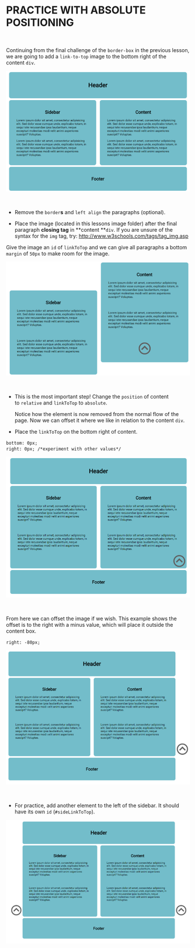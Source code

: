 PRACTICE WITH ABSOLUTE POSITIONING
==================================

 

Continuing from the final challenge of the `border-box` in the previous lesson,
we are going to add a `link-to-top` image to the bottom right of the
content `div`.

![](img/img1.png)

 

-   Remove the `border`**s** and `left align` the paragraphs (optional).

-   Place the image (located in this lessons image folder) after the final
    paragraph **closing tag** in **content **`div`. If you are unsure of the
    syntax for the `img` tag, try: <http://www.w3schools.com/tags/tag_img.asp>

Give the image an `id` of `linkToTop` and we can give all paragraphs a bottom
`margin` of `50px` to make room for the image.

![](img/img2.png)

 

-   This is the most important step! Change the `position` of content
    to `relative` and `linkToTop` to `absolute`.

    Notice how the element is now removed from the normal flow of the page. Now
    we can offset it where we like in relation to the content `div`.

-   Place the `linkToTop` on the bottom right of content.

~~~~~~~~~~~~~~~~~~~~~~~~~~~~~~~~~~~~~~~~~~~~~~~~~~~~~~~~~~~~~~~~~~~~~~~~~~~~~~~~
bottom: 0px;
right: 0px; /*experiment with other values*/
~~~~~~~~~~~~~~~~~~~~~~~~~~~~~~~~~~~~~~~~~~~~~~~~~~~~~~~~~~~~~~~~~~~~~~~~~~~~~~~~

![](img/img3.png)

 

From here we can offset the image if we wish. This example shows the offset is
to the right with a minus value, which will place it outside the content box.

~~~~~~~~~~~~~~~~~~~~~~~~~~~~~~~~~~~~~~~~~~~~~~~~~~~~~~~~~~~~~~~~~~~~~~~~~~~~~~~~
right: -80px;
~~~~~~~~~~~~~~~~~~~~~~~~~~~~~~~~~~~~~~~~~~~~~~~~~~~~~~~~~~~~~~~~~~~~~~~~~~~~~~~~

![](img/img4.png)

 

-   For practice, add another element to the left of the sidebar. It should have
    its own `id` (`#sideLinkToTop`).

![](img/img5.png)
